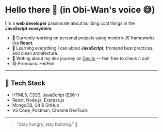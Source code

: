 # Hello there 👋 (in Obi-Wan's voice 😅)

I'm a **web developer** passionate about building cool things in the **JavaScript ecosystem**.

- 🔭 Currently working on personal projects using modern JS frameworks like **React**.
- 🌱 Learning everything I can about **JavaScript**, frontend best practices, and clean architecture.
- 💬 Writing about my dev journey on [Dev.to](https://dev.to/prs-dev) — feel free to check it out!
- 😄 Pronouns: He/Him

---

## 🚀 Tech Stack

- HTML5, CSS3, JavaScript (ES6+)
- React, Node.js, Express.js
- MongoDB, Git & GitHub
- VS Code, Postman, Chrome DevTools

---

> “Stay hungry, stay building.” 🚀
